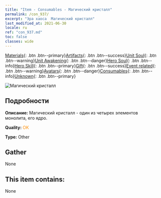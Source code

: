 ```yaml
---
title: "Item - Consumables - Магический кристалл"
permalink: /con_937/
excerpt: "Эра хаоса  Магический кристалл"
last_modified_at: 2021-06-30
locale: ru
ref: "con_937.md"
toc: false
classes: wide
---
```

 [Materials](/ItemsRU/){: .btn .btn--primary}[Artifacts](/ItemsRU/Artifacts/){: .btn .btn--success}[Unit Soul](/ItemsRU/UnitSoul/){: .btn .btn--warning}[Unit Awakening](/ItemsRU/UnitAwakening/){: .btn .btn--danger}[Hero Soul](/ItemsRU/HeroSoul/){: .btn .btn--info}[Hero Skill](/ItemsRU/HeroSkill/){: .btn .btn--primary}[Gift](/ItemsRU/Gift/){: .btn .btn--success}[Event related](/ItemsRU/Events/){: .btn .btn--warning}[Avatars](/ItemsRU/Avatars/){: .btn .btn--danger}[Consumables](/ItemsRU/Consumables/){: .btn .btn--info}[Unknown](/ItemsRU/Unknown/){: .btn .btn--primary}

 ![Магический кристалл](/images/t/i_40025.png)

## Подробности
 **Описание:** Магический кристалл - один из четырех элементов монолита, его ядро.

 **Quality:** <span style="color: #FF8C00">OK</span>

 **Type:** Other

## Gather

  None

## This item contains:

  None

